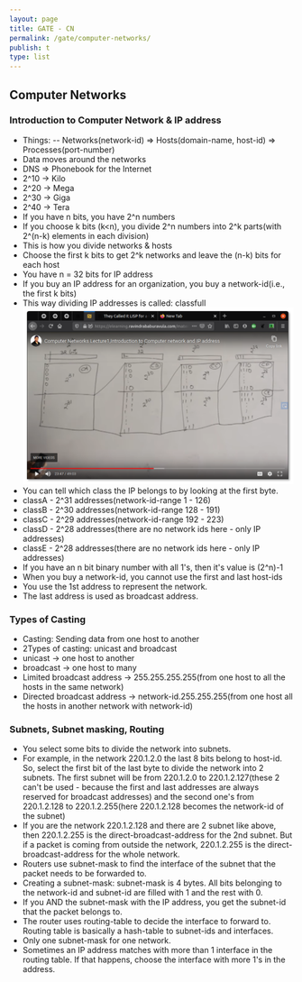 ```yaml
---
layout: page
title: GATE - CN
permalink: /gate/computer-networks/
publish: t
type: list
---
```


## Computer Networks

### Introduction to Computer Network & IP address
- Things:
-- Networks(network-id) => Hosts(domain-name, host-id) => Processes(port-number)
- Data moves around the networks
- DNS => Phonebook for the Internet
- 2^10 -> Kilo
- 2^20 -> Mega
- 2^30 -> Giga
- 2^40 -> Tera
- If you have n bits, you have 2^n numbers
- If you choose k bits (k<n), you divide 2^n numbers into 2^k parts(with 2^(n-k) elements in each division)
- This is how you divide networks & hosts
- Choose the first k bits to get 2^k networks and leave the (n-k) bits for each host
- You have n = 32 bits for IP address
- If you buy an IP address for an organization, you buy a network-id(i.e., the first k bits)
- This way dividing IP addresses is called: classfull
![alt text](https://raw.githubusercontent.com/madhu-surisetti/madhu-surisetti.github.io/master/images/gate/classfull.png "Classfull division of IP addresses")
- You can tell which class the IP belongs to by looking at the first byte.
- classA - 2^31 addresses(network-id-range 1 - 126)
- classB - 2^30 addresses(network-id-range 128 - 191)
- classC - 2^29 addresses(network-id-range 192 - 223)
- classD - 2^28 addresses(there are no network ids here - only IP addresses)
- classE - 2^28 addresses(there are no network ids here - only IP addresses)
- If you have an n bit binary number with all 1's, then it's value is (2^n)-1
- When you buy a network-id, you cannot use the first and last host-ids
- You use the 1st address to represent the network.
- The last address is used as broadcast address.

### Types of Casting
- Casting: Sending data from one host to another
- 2Types of casting: unicast and broadcast
- unicast -> one host to another
- broadcast -> one host to many
- Limited broadcast address -> 255.255.255.255(from one host to all the hosts in the same network)
- Directed broadcast address -> network-id.255.255.255(from one host all the hosts in another network with network-id)

### Subnets, Subnet masking, Routing
- You select some bits to divide the network into subnets.
- For example, in the network 220.1.2.0 the last 8 bits belong to host-id. So, select the first bit of the last byte to divide the network into 2 subnets. The first subnet will be from 220.1.2.0 to 220.1.2.127(these 2 can't be used - because the first and last addresses are always reserved for broadcast addresses) and the second one's from 220.1.2.128 to 220.1.2.255(here 220.1.2.128 becomes the network-id of the subnet)
- If you are the network 220.1.2.128 and there are 2 subnet like above, then 220.1.2.255 is the direct-broadcast-address for the 2nd subnet. But if a packet is coming from outside the network, 220.1.2.255 is the direct-broadcast-address for the whole network.
- Routers use subnet-mask to find the interface of the subnet that the packet needs to be forwarded to.
- Creating a subnet-mask: subnet-mask is 4 bytes. All bits belonging to the network-id and subnet-id are filled with 1 and the rest with 0.
- If you AND the subnet-mask with the IP address, you get the subnet-id that the packet belongs to.
- The router uses routing-table to decide the interface to forward to. Routing table is basically a hash-table to subnet-ids and interfaces.
- Only one subnet-mask for one network.
- Sometimes an IP address matches with more than 1 interface in the routing table. If that happens, choose the interface with more 1's in the address.